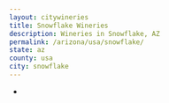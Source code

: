```yaml
---
layout: citywineries
title: Snowflake Wineries
description: Wineries in Snowflake, AZ
permalink: /arizona/usa/snowflake/
state: az
county: usa
city: snowflake
---
```

-
